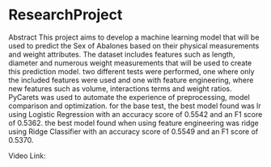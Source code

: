 # ResearchProject

Abstract
This project aims to develop a machine learning model that will be used to predict the Sex of Abalones based on their physical measurements and weight attributes. The dataset includes features such as length, diameter and numerous weight measurements that will be used to create this prediction model. two different tests were performed, one where only the included features were used and one with feature engineering, where new features such as volume, interactions terms and weight ratios. PyCarets was used to automate the experience of preprocessing, model comparison and optimization. for the base test, the best model found was lr using Logistic Regression with an accuracy score of 0.5542 and an F1 score of 0.5362. the best model found when using feature engineering was ridge using Ridge Classifier with an accuracy score of 0.5549 and an F1 score of 0.5370.

Video Link:
